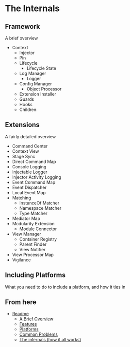 The Internals
=============

Framework
---------

A brief overview

* Context
	* Injector
	* Pin
	* Lifecycle
		* Lifecycle State
	* Log Manager
		* Logger
	* Config Manager
		* Object Processor
	* Extension Installer
	* Guards
	* Hooks
	* Children

Extensions
----------

A fairly detailed overview

* Command Center
* Context View
* Stage Sync
* Direct Command Map
* Console Logging
* Injectable Logger
* Injector Activity Logging
* Event Command Map
* Event Dispatcher
* Local Event Map
* Matching
	* InstanceOf Matcher
	* Namespace Matcher
	* Type Matcher
* Mediator Map
* Modularity Extension
	* Module Connector
* View Manager
	* Container Registry
	* Parent Finder
	* View Notifier
* View Processor Map
* Vigilance

Including Platforms
-------------------

What you need to do to include a platform, and how it ties in


From here
------------

* [Readme](../README.md)
	* [A Brief Overview](./ABriefOverview.md)
	* [Features](./Features.md)
	* [Platforms](./Platforms.md)
	* [Common Problems](./CommonProblems.md)
	* [The internals (how it all works)](./TheInternals.md)